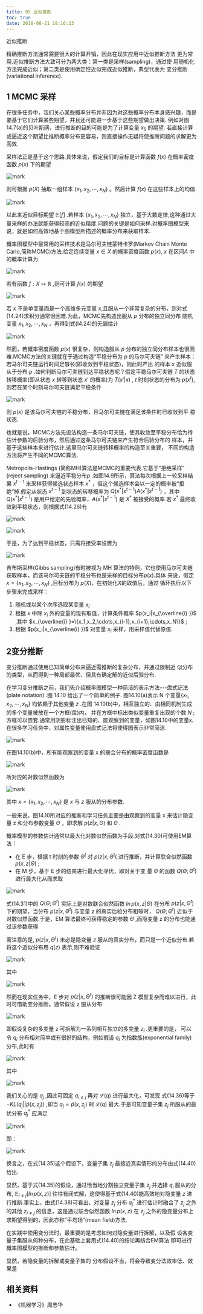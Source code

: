 ```yaml
---
title: 05 近似推断
toc: true
date: 2018-08-21 18:16:23
---
```


近似推断

精确推断方法通常需要很大的计算开销，因此在现实应用中近似推断方法 更为常用.近似推断方法大致可分为两大类：第一类是采样(sampling)，通过使 用随机化方法完成近似；第二类是使用确定性近似完成近似推断，典型代表为 变分推断(variational inference).

## 1 MCMC 采样

在很多任务中，我们关心某些概率分布并非因为对这些概率分布本身感兴趣，而是要基于它们计算某些期望，并且还可能进一步基于这些期望做出决策. 例如对图14.7(a)的贝叶斯网，进行推断的目的可能是为了计算变量 $x_5$ 的期望. 若直接计算或逼近这个期望比推断概率分布更容易，则直接操作无疑将使推断问题的求解更为高效.

采样法正是基于这个思路.具体来说，假定我们的目标是计算函数 $f(x)$ 在概率密度函数 $p(x)$ 下的期望

![mark](http://pacdb2bfr.bkt.clouddn.com/blog/image/180701/36LiajK4ec.png?imageslim)

则可根据 $p(X)$ 抽取一组样本 $\{x_1,x_2,\cdots ,x_N\}$ 。然后计算 $f(x)$ 在这些样本上的均值

![mark](http://pacdb2bfr.bkt.clouddn.com/blog/image/180701/8k74Lc0LC1.png?imageslim)

以此来近似目标期望 $\mathbb{E}[f]$ .若样本 $\{x_1,x_2,\cdots,x_N\}$ 独立，基于大数定律,这种通过大量采样的办法就能获得较高的近似精度.问题的关键是如何采样.对概率图模型来说，就是如何高效地基于图模型所描述的概率分布来获取样本.

概率图模型中最常用的采样技术是马尔可夫链蒙特卡罗(Markov Chain Monte Carlo,简称MCMC)方法.给定连续变量 $x\in X$ 的槪率密度函数 $p(x)$, $x$ 在区间$A$ 中的概率计算为

![mark](http://pacdb2bfr.bkt.clouddn.com/blog/image/180701/jILf4Bibk0.png?imageslim)

若有函数 $f:X\mapsto \mathbb{R}$ ,则可计算 $f(x)$ 的期望

![mark](http://pacdb2bfr.bkt.clouddn.com/blog/image/180701/dl6HDGEmdb.png?imageslim)

若 $x$ 不是单变量而是一个高维多元变量 $x$,且服从一个非常复杂的分布，则对式(14.24)求积分通常很困难.为此，MCMC先构造出服从 $p$ 分布的独立同分布 随机变量 $x_1,x_2,\cdots,x_N$ ，再得到式(I4.24)的无偏估计

![mark](http://pacdb2bfr.bkt.clouddn.com/blog/image/180701/Ia6fBbedj6.png?imageslim)

然而，若概率密度函数 $p(x)$ 很复杂，则构造服从 $p$ 分布的独立同分布样本也很困难.MCMC方法的关键就在于通过构造“平稳分布为 $p$ 的马尔可夫链” 来产生样本：若马尔可夫链运行时间足够长(即收敛到平稳状态)，则此时产出 的样本 $x$ 近似服从于分布 $p$ .如何判断马尔可夫链到达平稳状态呢？假定平稳马尔可夫链 $T$ 的状态转移概率(即从状态 $x$ 转移到状态 $x'$ 的概率)为 $T(x'|x)$ , $t$ 时刻状态的分布为 $p(x^t)$,则若在某个时刻马尔可夫链满足平稳条件

![mark](http://pacdb2bfr.bkt.clouddn.com/blog/image/180701/FlgIiDcJ7d.png?imageslim)

则 $p(x)$ 是该马尔可夫链的平稳分布，且马尔可夫链在满足该条件时已收敛到平 稳状态.

也就是说，MCMC方法先设法构造一条马尔可夫链，使其收敛至平稳分布恰为待估计参数的后验分布，然后通过这条马尔可夫链来产生符合后验分布的 样本，并基于这些样本来进行估计.这里马尔可夫链转移概率的构造至关重要， 不同的构造方法将产生不同的MCMC算法.


Metropolis-Hastings (简称MH)算法是MCMC的重要代表.它基于“拒绝采样” (reject sampling) 来逼近平稳分布$p$ .如图14.9所示，算法每次根据上一轮采样结果 $x^{t-1}$ 来采样获得候选状态样本 $x^*$ ，但这个候选样本会以一定的概率被“拒绝”掉.假定从状态 $x^{t-1}$ 到状态的转移概率为 $Q(x^*|x^{t-1})A(x^*|x^{t-1})$ ，其中 $Q(x^*|x^{t-1})$ 是用户给定的先验概率，$A(x^* | x^{t-1})$ 是 $X^*$ 被接受的概率.若 $x^*$ 最终收敛到平稳状态，则根据式(14.26)有

![mark](http://pacdb2bfr.bkt.clouddn.com/blog/image/180701/H0m54J4F5f.png?imageslim)

![mark](http://pacdb2bfr.bkt.clouddn.com/blog/image/180701/B7DJfdd7e8.png?imageslim)

于是，为了达到平稳状态，只需将接受率设置为

![mark](http://pacdb2bfr.bkt.clouddn.com/blog/image/180701/mIk32812k5.png?imageslim)



吉布斯采样(Gibbs sampling)有时被视为 MH 算法的特例，它也使用马尔可夫链获取样本，而该马尔可夫链的平稳分布也是采样的目标分布$p(x)$.具体 来说，假定 $x=\{x_1,x_2,\cdots,x_N\}$ ,目标分布为 $p(X)$，在初始化$X$的取值后，通过 循环执行以下步骤来完成采样：

1. 随机或以某个次序选取某变量 $x_i$
2. 根据 $x$ 中除 $x_i$ 外的变量的现有取值，计算条件概率 $p(x_i|x_{\overline{i} })$ ,其中 $x_{\overline{i} }=\{x_1,x_2,\cdots,x_{i-1},x_{i+1},\cdots,x_N\}$ ;
3. 根据 $p(x_i|x_{\overline{i} })$ 对变量 $x_i$ 采样，用采样值代替原值.

##  2变分推断

变分推断通过使用已知简单分布来逼近需推断的复杂分布，并通过限制近 似分布的类型，从而得到一种局部最优、但具有确定解的近似后验分布.

在学习变分推断之前，我们先介绍概率图模型一种简洁的表示方法---盘式记法(plate notation) .图 14.10 给出了一个简单的例子. 图14.10(a)表示 N 个变量$\{x_1,x_2,\cdots,x_N\}$ 均依赖于其他变量 $z$ .在图 14.10(b)中，相互独立的、由相同机制生成的多个变量被放在一个方框(盘)内， 并在方框中标出类似变量重复出现的个数 $N$ ;方框可以嵌套.通常用阴影标注出已知的、能观察到的变量，如图14.10中的变量x.在很多学习任务中，对属性变量使用盘式记法将使得图表示非常简洁.


![mark](http://pacdb2bfr.bkt.clouddn.com/blog/image/180701/40L08aGHiK.png?imageslim)


在图14.10(b)中，所有能观察到的变量 x 的联合分布的概率密度函数是

![mark](http://pacdb2bfr.bkt.clouddn.com/blog/image/180701/07klalIlaj.png?imageslim)

所对应的对数似然函数为

![mark](http://pacdb2bfr.bkt.clouddn.com/blog/image/180701/E7fDKmEIk8.png?imageslim)

其中 $x =\{x_1,x_2,\cdots,x_N\}$ 是 $x$ 与 $z$ 服从的分布参数.

一般来说，图14.10所对应的推断和学习任务主要是由观察到的变量 x 来估计隐变量 z 和分布参数变量 $\Theta$ ，即求解 $p(z|x,\Theta)$ 和 $\Theta$ .


概率模型的参数估计通常以最大化对数似然函数为手段.对式(14.30)可使用EM算法：
- 在 E 步，根据 t 时刻的参数 $\Theta^t$ 对 $p(z|x,\Theta^t($ 进行推断，并计算联合似然函数 $p(x,z|\Theta)$ ;
- 在 M 步，基于 E 步的结果进行最大化寻优，即对关于变 量 $\Theta$ 的函数 $Q(\Theta;\Theta^t)$ 进行最大化从而求取

![mark](http://pacdb2bfr.bkt.clouddn.com/blog/image/180701/15FhleaaId.png?imageslim)

式(14.31)中的 $Q(\Theta;\Theta^t)$ 实际上是对数联合似然函数 $ln\,p(x,z|\Theta)$ 在分布 $p(z|x,\Theta^t)$ 下的期望，当分布  $p(z|x,\Theta^t)$ 与变量 z 的真实后验分布相等时， $Q(\Theta;\Theta^t)$ 近似于对数似然函数.于是，EM 算法最终可获得稳定的参数 $\Theta$ ,而隐变量 z 的分布也能通过该参数获得.

需注意的是, $p(z|x,\Theta^t)$ 未必是隐变量 $z$ 服从的真实分布，而只是一个近似分布.若将这个近似分布用 $q(z)$ 表示,则不难验证

![mark](http://pacdb2bfr.bkt.clouddn.com/blog/image/180701/gmCf53EIBC.png?imageslim)

其中

![mark](http://pacdb2bfr.bkt.clouddn.com/blog/image/180701/f3gGkhE9hl.png?imageslim)


然而在现实任务中，E 步对 $p(z|x,\Theta^t)$  的推断很可能因 Z 模型复杂而难以进行，此时可借助变分推断。通常假设 z 服从分布

![mark](http://pacdb2bfr.bkt.clouddn.com/blog/image/180701/bH1k1jBA6I.png?imageslim)


即假设复杂的多变量 z 可拆解为一系列相互独立的多变量 $z_i$ .更重要的是， 可以令 $q_i$ 分布相对简单或有很好的结构，例如假设 $q_i$ 为指数族(exponential family)分布,此时有

![mark](http://pacdb2bfr.bkt.clouddn.com/blog/image/180701/l2Igbkk0d1.png?imageslim)


其中

![mark](http://pacdb2bfr.bkt.clouddn.com/blog/image/180701/AhJgfdeiLJ.png?imageslim)


我们关心的是 $q_j$ ,因此可固定 $q_{i\neq j}$ 再对 $\mathcal{L}(q)$ 进行最大化，可发现 式(14.36)等于 $-KL(q_j||\widetilde{p}(x,z_j))$ ,即当 $q_j=\widetilde{p}(x,z_j)$ 时 $\mathcal{L}(q)$ 最大.于是可知变量子集 $z_j$ 所服从的最优分布 $q_j^*$ 应满足

![mark](http://pacdb2bfr.bkt.clouddn.com/blog/image/180701/K5l28e17e9.png?imageslim)

即：

![mark](http://pacdb2bfr.bkt.clouddn.com/blog/image/180701/cm6dB3gbII.png?imageslim)


换言之，在式(14.35)这个假设下，变量子集 $z_j$ 最接近真实情形的分布由式(14.40)给出.

显然，基于式(14.35)的假设，通过恰当地分割独立变量子集 $z_j$ 并选择 $q_i$ 服从的分布,  $\mathbb{E}_{i\neq j}[ln\,p(x,z)]$ 往往有闭式解，这使得基于式(14.40)能高效地对隐变量 $z$ 进行推断.事实上，由式(14.38)可看出，对变量 $z_j$ 分布 $q_j^*$ 进行估计时融合了 $z_j$ 之外的其他 $z_{i\neq j}$ 的信息，这是通过联合似然函数 $ln\,p(x,z)$ 在 $z_j$ 之外的隐变量分布上求期望得到的，因此亦称“平均场”(mean field)方法.

在实践中使用变分法时，最重要的是考虑如何对隐变量进行拆解，以及假 设各变量子集服从何种分布，在此基础上套用式(14.40)的结论再结合EM算法 即可进行概率图模型的推断和参数估计。

显然，若隐变量的拆解或变量子集的 分布假设不当，将会导致变分法效率低、效果差.







## 相关资料
- 《机器学习》周志华
